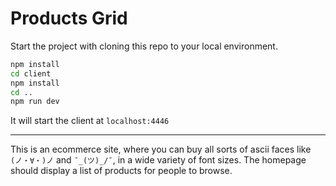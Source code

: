 Products Grid
====

Start the project with cloning this repo to your local environment.
```bash
npm install
cd client
npm install
cd ..
npm run dev
```

It will start the client at `localhost:4446`

---

This is an ecommerce site, where you can buy all sorts of ascii faces like `(ノ・∀・)ノ` and `¯_(ツ)_/¯`, in a wide variety of font sizes. The homepage should display a list of products for people to browse.
